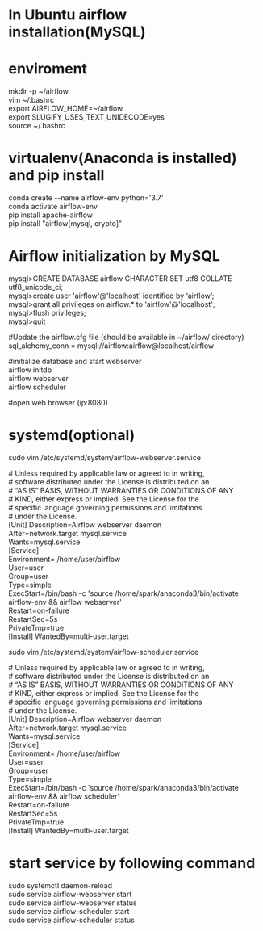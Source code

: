 # In Ubuntu airflow installation(MySQL)

# enviroment  
mkdir -p \~/airflow  
vim \~/.bashrc    
export AIRFLOW_HOME=\~/airflow  
export SLUGIFY_USES_TEXT_UNIDECODE=yes  
source ~/.bashrc  

# virtualenv(Anaconda is installed) and pip install
conda create --name airflow-env python='3.7'  
conda activate airflow-env  
pip install apache-airflow  
pip install "airflow[mysql, crypto]"  

# Airflow initialization by MySQL
mysql>CREATE DATABASE airflow CHARACTER SET utf8 COLLATE utf8_unicode_ci;  
mysql>create user 'airflow'@'localhost' identified by ‘airflow’;  
mysql>grant all privileges on airflow.* to 'airflow'@'localhost';  
mysql>flush privileges;  
mysql>quit  

#Update the airflow.cfg file (should be available in ~/airflow/ directory)  
sql_alchemy_conn = mysql://airflow:airflow@localhost/airflow  

\#initialize database and start webserver  
airflow initdb  
airflow webserver  
airflow scheduler    

\#open web browser (ip:8080)

# systemd(optional)
sudo vim /etc/systemd/system/airflow-webserver.service

 \# Unless required by applicable law or agreed to in writing,  
 \# software distributed under the License is distributed on an  
 \# “AS IS” BASIS, WITHOUT WARRANTIES OR CONDITIONS OF ANY  
 \# KIND, either express or implied. See the License for the  
 \# specific language governing permissions and limitations  
 \# under the License.  
  [Unit]
  Description=Airflow webserver daemon  
  After=network.target mysql.service  
  Wants=mysql.service  
  [Service]  
  Environment= /home/user/airflow   
  User=user  
  Group=user   
  Type=simple  
  ExecStart=/bin/bash -c 'source /home/spark/anaconda3/bin/activate airflow-env && airflow webserver'    
  Restart=on-failure  
  RestartSec=5s  
  PrivateTmp=true  
  [Install]
  WantedBy=multi-user.target  
  
  
  sudo vim /etc/systemd/system/airflow-scheduler.service

 \# Unless required by applicable law or agreed to in writing,  
 \# software distributed under the License is distributed on an  
 \# “AS IS” BASIS, WITHOUT WARRANTIES OR CONDITIONS OF ANY  
 \# KIND, either express or implied. See the License for the  
 \# specific language governing permissions and limitations  
 \# under the License.  
  [Unit]
  Description=Airflow webserver daemon  
  After=network.target mysql.service  
  Wants=mysql.service  
  [Service]  
  Environment= /home/user/airflow   
  User=user  
  Group=user   
  Type=simple  
  ExecStart=/bin/bash -c 'source /home/spark/anaconda3/bin/activate airflow-env && airflow scheduler'    
  Restart=on-failure  
  RestartSec=5s  
  PrivateTmp=true  
  [Install]
  WantedBy=multi-user.target  

# start service by following command
sudo systemctl daemon-reload  
sudo service airflow-webserver start  
sudo service airflow-webserver status  
sudo service airflow-scheduler start  
sudo service airflow-scheduler status
